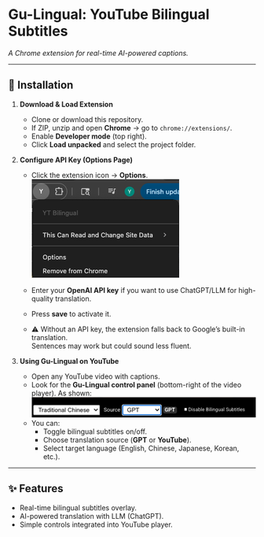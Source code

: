 # Gu-Lingual: YouTube Bilingual Subtitles  
*A Chrome extension for real-time AI-powered captions.*  

---

## 🚀 Installation  

1. **Download & Load Extension**  
   - Clone or download this repository.  
   - If ZIP, unzip and open **Chrome** → go to `chrome://extensions/`.  
   - Enable **Developer mode** (top right).  
   - Click **Load unpacked** and select the project folder.  

2. **Configure API Key (Options Page)**  
   - Click the extension icon → **Options**. 
   ![alt text](option.png) 

   - Enter your **OpenAI API key** if you want to use ChatGPT/LLM for high-quality translation. 
   - Press **save** to activate it.
   - ⚠️ Without an API key, the extension falls back to Google’s built-in translation.  
     Sentences may work but could sound less fluent.  

3. **Using Gu-Lingual on YouTube** 
   - Open any YouTube video with captions.  
   - Look for the **Gu-Lingual control panel** (bottom-right of the video player).  As shown:
   ![alt text](panel.png)
   - You can:  
     - Toggle bilingual subtitles on/off.  
     - Choose translation source (**GPT** or **YouTube**).  
     - Select target language (English, Chinese, Japanese, Korean, etc.).  

---

## ✨ Features
- Real-time bilingual subtitles overlay.  
- AI-powered translation with LLM (ChatGPT).  
- Simple controls integrated into YouTube player.  